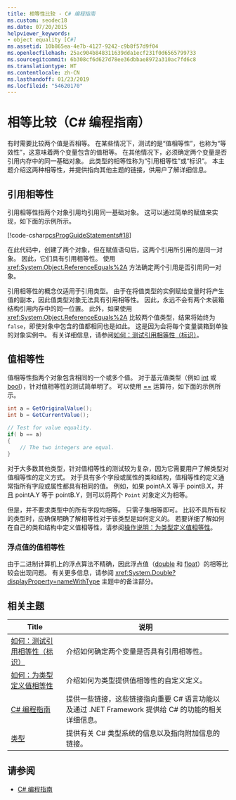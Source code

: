 ```yaml
---
title: 相等性比较 - C# 编程指南
ms.custom: seodec18
ms.date: 07/20/2015
helpviewer_keywords:
- object equality [C#]
ms.assetid: 10b865ea-4e7b-4127-9242-c9b8f57d9f04
ms.openlocfilehash: 25ac904b848311639dda1ecf231f0d6565799733
ms.sourcegitcommit: 6b308cf6d627d78ee36dbbae8972a310ac7fd6c8
ms.translationtype: HT
ms.contentlocale: zh-CN
ms.lasthandoff: 01/23/2019
ms.locfileid: "54620170"
---
```

# <a name="equality-comparisons-c-programming-guide"></a>相等比较（C# 编程指南）
有时需要比较两个值是否相等。 在某些情况下，测试的是“值相等性”，也称为“等效性”，这意味着两个变量包含的值相等。 在其他情况下，必须确定两个变量是否引用内存中的同一基础对象。 此类型的相等性称为“引用相等性”或“标识”。 本主题介绍这两种相等性，并提供指向其他主题的链接，供用户了解详细信息。  
  
## <a name="reference-equality"></a>引用相等性  
 引用相等性指两个对象引用均引用同一基础对象。 这可以通过简单的赋值来实现，如下面的示例所示。  
  
 [!code-csharp[csProgGuideStatements#18](../../../csharp/programming-guide/classes-and-structs/codesnippet/CSharp/equality-comparisons_1.cs)]  
  
 在此代码中，创建了两个对象，但在赋值语句后，这两个引用所引用的是同一对象。 因此，它们具有引用相等性。 使用 <xref:System.Object.ReferenceEquals%2A> 方法确定两个引用是否引用同一对象。  
  
 引用相等性的概念仅适用于引用类型。 由于在将值类型的实例赋给变量时将产生值的副本，因此值类型对象无法具有引用相等性。 因此，永远不会有两个未装箱结构引用内存中的同一位置。 此外，如果使用 <xref:System.Object.ReferenceEquals%2A> 比较两个值类型，结果将始终为 `false`，即使对象中包含的值都相同也是如此。 这是因为会将每个变量装箱到单独的对象实例中。 有关详细信息，请参阅[如何：测试引用相等性（标识）](../../../csharp/programming-guide/statements-expressions-operators/how-to-test-for-reference-equality-identity.md)。  
  
## <a name="value-equality"></a>值相等性  
 值相等性指两个对象包含相同的一个或多个值。 对于基元值类型（例如 [int](../../../csharp/language-reference/keywords/int.md) 或 [bool](../../../csharp/language-reference/keywords/bool.md)），针对值相等性的测试简单明了。 可以使用 [==](../../../csharp/language-reference/operators/equality-comparison-operator.md) 运算符，如下面的示例所示。  
  
```csharp  
int a = GetOriginalValue();  
int b = GetCurrentValue();  
  
// Test for value equality.   
if( b == a)   
{  
    // The two integers are equal.  
}  
```  
  
 对于大多数其他类型，针对值相等性的测试较为复杂，因为它需要用户了解类型对值相等性的定义方式。 对于具有多个字段或属性的类和结构，值相等性的定义通常指所有字段或属性都具有相同的值。 例如，如果 pointA.X 等于 pointB.X，并且 pointA.Y 等于 pointB.Y，则可以将两个 `Point` 对象定义为相等。  
  
 但是，并不要求类型中的所有字段均相等。 只需子集相等即可。 比较不具所有权的类型时，应确保明确了解相等性对于该类型是如何定义的。 若要详细了解如何在自己的类和结构中定义值相等性，请参阅[操作说明：为类型定义值相等性](../../../csharp/programming-guide/statements-expressions-operators/how-to-define-value-equality-for-a-type.md)。  
  
### <a name="value-equality-for-floating-point-values"></a>浮点值的值相等性  
 由于二进制计算机上的浮点算法不精确，因此浮点值（[double](../../../csharp/language-reference/keywords/double.md) 和 [float](../../../csharp/language-reference/keywords/float.md)）的相等比较会出现问题。 有关更多信息，请参阅 <xref:System.Double?displayProperty=nameWithType> 主题中的备注部分。  
  
## <a name="related-topics"></a>相关主题  
  
|Title|说明|  
|-----------|-----------------|  
|[如何：测试引用相等性（标识）](../../../csharp/programming-guide/statements-expressions-operators/how-to-test-for-reference-equality-identity.md)|介绍如何确定两个变量是否具有引用相等性。|  
|[如何：为类型定义值相等性](../../../csharp/programming-guide/statements-expressions-operators/how-to-define-value-equality-for-a-type.md)|介绍如何为类型提供值相等性的自定义定义。|  
|[C# 编程指南](../../../csharp/programming-guide/index.md)|提供一些链接，这些链接指向重要 C# 语言功能以及通过 .NET Framework 提供给 C# 的功能的相关详细信息。|  
|[类型](../../../csharp/programming-guide/types/index.md)|提供有关 C# 类型系统的信息以及指向附加信息的链接。|  
  
## <a name="see-also"></a>请参阅

- [C# 编程指南](../../../csharp/programming-guide/index.md)
